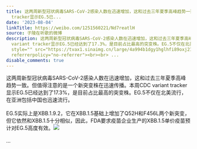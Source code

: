 ```yaml
---
title: 这两周新型冠状病毒SARS-CoV-2感染人数在迅速增加，这和过去三年夏季高峰趋势一致。但值得注意的是一个新突变株在迅速传播。本周CDC variant
  tracker显示EG.5已...
date: '2023-08-04'
linkTitle: https://weibo.com/1251560221/Nd7reatlH
source: 子陵在听歌的微博
description: 这两周新型冠状病毒SARS-CoV-2感染人数在迅速增加，这和过去三年夏季高峰趋势一致。但值得注意的是一个新突变株在迅速传播。本周CDC
  variant tracker显示EG.5已经达到了17.3%，是目前占比最高的突变株。EG.5不仅在北美流行，在亚洲包括中国也迅速流行。<br><br>EG.5实际上是XBB.1.9.2，它在XBB.1.5基础上增加了Q52H和F456L两个新突变，但它依然和XBB.1.5十分相似，因此，FDA要求疫苗企业生产的XBB.1.5单价疫苗预计对EG.5高度有效。<img
  style="" src="https://tvax1.sinaimg.cn/large/4a994b1dgy1hglhfi89oxj21y435s4o7.jpg"
  referrerpolicy="no-referrer"><br><br> ...
disable_comments: true
---
```

这两周新型冠状病毒SARS-CoV-2感染人数在迅速增加，这和过去三年夏季高峰趋势一致。但值得注意的是一个新突变株在迅速传播。本周CDC variant tracker显示EG.5已经达到了17.3%，是目前占比最高的突变株。EG.5不仅在北美流行，在亚洲包括中国也迅速流行。<br><br>EG.5实际上是XBB.1.9.2，它在XBB.1.5基础上增加了Q52H和F456L两个新突变，但它依然和XBB.1.5十分相似，因此，FDA要求疫苗企业生产的XBB.1.5单价疫苗预计对EG.5高度有效。<img style="" src="https://tvax1.sinaimg.cn/large/4a994b1dgy1hglhfi89oxj21y435s4o7.jpg" referrerpolicy="no-referrer"><br><br> ...